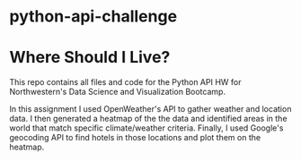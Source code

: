# python-api-challenge
# Where Should I Live?

This repo contains all files and code for the Python API HW for Northwestern's Data Science and Visualization Bootcamp.

In this assignment I used OpenWeather's API to gather weather and location data. I then generated a heatmap of the the data and identified areas in the world that match specific climate/weather criteria. Finally, I used Google's geocoding API to find hotels in those locations and plot them on the heatmap.
